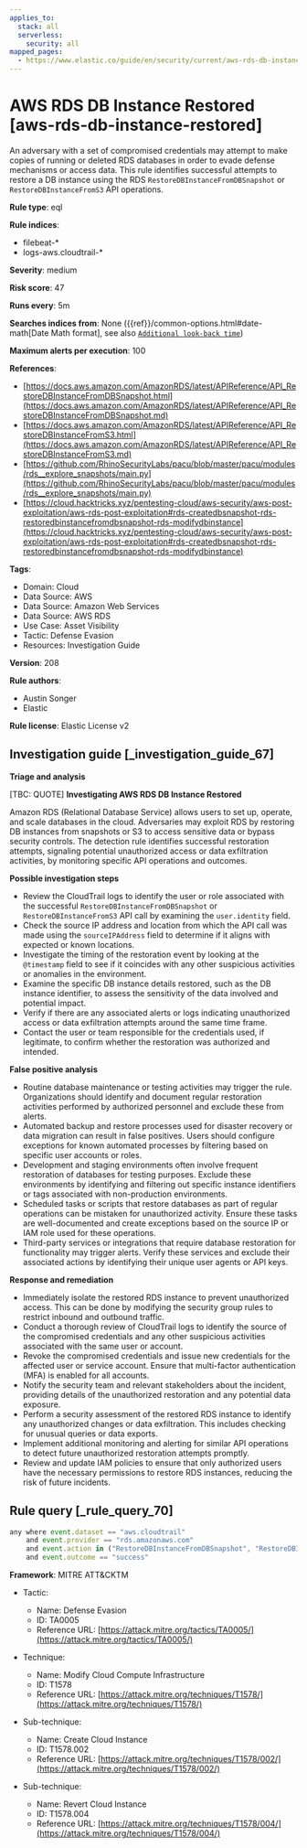 ```yaml
---
applies_to:
  stack: all
  serverless:
    security: all
mapped_pages:
  - https://www.elastic.co/guide/en/security/current/aws-rds-db-instance-restored.html
---
```


# AWS RDS DB Instance Restored [aws-rds-db-instance-restored]

An adversary with a set of compromised credentials may attempt to make copies of running or deleted RDS databases in order to evade defense mechanisms or access data. This rule identifies successful attempts to restore a DB instance using the RDS `RestoreDBInstanceFromDBSnapshot` or `RestoreDBInstanceFromS3` API operations.

**Rule type**: eql

**Rule indices**:

* filebeat-*
* logs-aws.cloudtrail-*

**Severity**: medium

**Risk score**: 47

**Runs every**: 5m

**Searches indices from**: None ({{ref}}/common-options.html#date-math[Date Math format], see also [`Additional look-back time`](docs-content://solutions/security/detect-and-alert/create-detection-rule.md#rule-schedule))

**Maximum alerts per execution**: 100

**References**:

* [https://docs.aws.amazon.com/AmazonRDS/latest/APIReference/API_RestoreDBInstanceFromDBSnapshot.html](https://docs.aws.amazon.com/AmazonRDS/latest/APIReference/API_RestoreDBInstanceFromDBSnapshot.md)
* [https://docs.aws.amazon.com/AmazonRDS/latest/APIReference/API_RestoreDBInstanceFromS3.html](https://docs.aws.amazon.com/AmazonRDS/latest/APIReference/API_RestoreDBInstanceFromS3.md)
* [https://github.com/RhinoSecurityLabs/pacu/blob/master/pacu/modules/rds__explore_snapshots/main.py](https://github.com/RhinoSecurityLabs/pacu/blob/master/pacu/modules/rds__explore_snapshots/main.py)
* [https://cloud.hacktricks.xyz/pentesting-cloud/aws-security/aws-post-exploitation/aws-rds-post-exploitation#rds-createdbsnapshot-rds-restoredbinstancefromdbsnapshot-rds-modifydbinstance](https://cloud.hacktricks.xyz/pentesting-cloud/aws-security/aws-post-exploitation/aws-rds-post-exploitation#rds-createdbsnapshot-rds-restoredbinstancefromdbsnapshot-rds-modifydbinstance)

**Tags**:

* Domain: Cloud
* Data Source: AWS
* Data Source: Amazon Web Services
* Data Source: AWS RDS
* Use Case: Asset Visibility
* Tactic: Defense Evasion
* Resources: Investigation Guide

**Version**: 208

**Rule authors**:

* Austin Songer
* Elastic

**Rule license**: Elastic License v2

## Investigation guide [_investigation_guide_67]

**Triage and analysis**

[TBC: QUOTE]
**Investigating AWS RDS DB Instance Restored**

Amazon RDS (Relational Database Service) allows users to set up, operate, and scale databases in the cloud. Adversaries may exploit RDS by restoring DB instances from snapshots or S3 to access sensitive data or bypass security controls. The detection rule identifies successful restoration attempts, signaling potential unauthorized access or data exfiltration activities, by monitoring specific API operations and outcomes.

**Possible investigation steps**

* Review the CloudTrail logs to identify the user or role associated with the successful `RestoreDBInstanceFromDBSnapshot` or `RestoreDBInstanceFromS3` API call by examining the `user.identity` field.
* Check the source IP address and location from which the API call was made using the `sourceIPAddress` field to determine if it aligns with expected or known locations.
* Investigate the timing of the restoration event by looking at the `@timestamp` field to see if it coincides with any other suspicious activities or anomalies in the environment.
* Examine the specific DB instance details restored, such as the DB instance identifier, to assess the sensitivity of the data involved and potential impact.
* Verify if there are any associated alerts or logs indicating unauthorized access or data exfiltration attempts around the same time frame.
* Contact the user or team responsible for the credentials used, if legitimate, to confirm whether the restoration was authorized and intended.

**False positive analysis**

* Routine database maintenance or testing activities may trigger the rule. Organizations should identify and document regular restoration activities performed by authorized personnel and exclude these from alerts.
* Automated backup and restore processes used for disaster recovery or data migration can result in false positives. Users should configure exceptions for known automated processes by filtering based on specific user accounts or roles.
* Development and staging environments often involve frequent restoration of databases for testing purposes. Exclude these environments by identifying and filtering out specific instance identifiers or tags associated with non-production environments.
* Scheduled tasks or scripts that restore databases as part of regular operations can be mistaken for unauthorized activity. Ensure these tasks are well-documented and create exceptions based on the source IP or IAM role used for these operations.
* Third-party services or integrations that require database restoration for functionality may trigger alerts. Verify these services and exclude their associated actions by identifying their unique user agents or API keys.

**Response and remediation**

* Immediately isolate the restored RDS instance to prevent unauthorized access. This can be done by modifying the security group rules to restrict inbound and outbound traffic.
* Conduct a thorough review of CloudTrail logs to identify the source of the compromised credentials and any other suspicious activities associated with the same user or account.
* Revoke the compromised credentials and issue new credentials for the affected user or service account. Ensure that multi-factor authentication (MFA) is enabled for all accounts.
* Notify the security team and relevant stakeholders about the incident, providing details of the unauthorized restoration and any potential data exposure.
* Perform a security assessment of the restored RDS instance to identify any unauthorized changes or data exfiltration. This includes checking for unusual queries or data exports.
* Implement additional monitoring and alerting for similar API operations to detect future unauthorized restoration attempts promptly.
* Review and update IAM policies to ensure that only authorized users have the necessary permissions to restore RDS instances, reducing the risk of future incidents.


## Rule query [_rule_query_70]

```js
any where event.dataset == "aws.cloudtrail"
    and event.provider == "rds.amazonaws.com"
    and event.action in ("RestoreDBInstanceFromDBSnapshot", "RestoreDBInstanceFromS3")
    and event.outcome == "success"
```

**Framework**: MITRE ATT&CKTM

* Tactic:

    * Name: Defense Evasion
    * ID: TA0005
    * Reference URL: [https://attack.mitre.org/tactics/TA0005/](https://attack.mitre.org/tactics/TA0005/)

* Technique:

    * Name: Modify Cloud Compute Infrastructure
    * ID: T1578
    * Reference URL: [https://attack.mitre.org/techniques/T1578/](https://attack.mitre.org/techniques/T1578/)

* Sub-technique:

    * Name: Create Cloud Instance
    * ID: T1578.002
    * Reference URL: [https://attack.mitre.org/techniques/T1578/002/](https://attack.mitre.org/techniques/T1578/002/)

* Sub-technique:

    * Name: Revert Cloud Instance
    * ID: T1578.004
    * Reference URL: [https://attack.mitre.org/techniques/T1578/004/](https://attack.mitre.org/techniques/T1578/004/)



